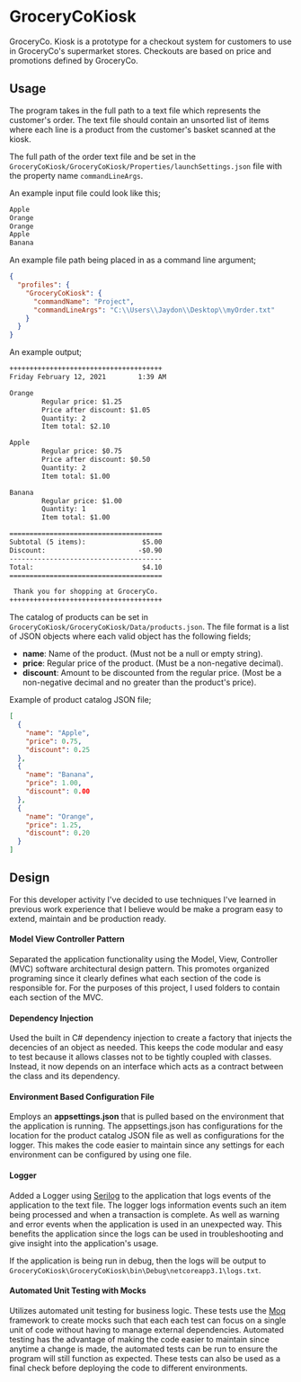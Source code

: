 # GroceryCoKiosk

GroceryCo. Kiosk is a prototype for a checkout system for customers to use in GroceryCo's supermarket stores. Checkouts are based on price and promotions defined by GroceryCo.

## Usage
The program takes in the full path to a text file which represents the customer's order. The text file should contain an unsorted list of items where each line is a product from the customer's basket scanned at the kiosk. 

The full path of the order text file and be set in the ```GroceryCoKiosk/GroceryCoKiosk/Properties/launchSettings.json``` file with the property name ```commandLineArgs```.

An example input file could look like this;

```html
Apple
Orange
Orange
Apple
Banana
```
An example file path being placed in as a command line argument;
```json
{
  "profiles": {
    "GroceryCoKiosk": {
      "commandName": "Project",
      "commandLineArgs": "C:\\Users\\Jaydon\\Desktop\\myOrder.txt"
    }
  }
}
```

An example output;
```html
++++++++++++++++++++++++++++++++++++++
Friday February 12, 2021        1:39 AM

Orange
        Regular price: $1.25
        Price after discount: $1.05
        Quantity: 2
        Item total: $2.10

Apple
        Regular price: $0.75
        Price after discount: $0.50
        Quantity: 2
        Item total: $1.00

Banana
        Regular price: $1.00
        Quantity: 1
        Item total: $1.00

======================================
Subtotal (5 items):              $5.00
Discount:                       -$0.90
--------------------------------------
Total:                           $4.10
======================================

 Thank you for shopping at GroceryCo.
++++++++++++++++++++++++++++++++++++++
```

The catalog of products can be set in ```GroceryCoKiosk/GroceryCoKiosk/Data/products.json```.
The file format is a list of JSON objects where each valid object has the following fields;

- **name**: Name of the product. (Must not be a null or empty string). 
- **price**: Regular price of the product. (Must be a non-negative decimal).
- **discount**: Amount to be discounted from the regular price. (Most be a non-negative decimal and no greater than the product's price).

Example of product catalog JSON file;
```json
[
  {
    "name": "Apple",
    "price": 0.75,
    "discount": 0.25
  },
  {
    "name": "Banana",
    "price": 1.00,
    "discount": 0.00
  },
  {
    "name": "Orange",
    "price": 1.25,
    "discount": 0.20
  }
]
```


## Design
For this developer activity I've decided to use techniques I've learned in previous work experience that I believe would be make a program easy to extend, maintain and be production ready.

#### Model View Controller Pattern
Separated the application functionality using the Model, View, Controller (MVC) software architectural design pattern. This promotes organized programing since it clearly defines what each section of the code is responsible for. For the purposes of this project, I used folders to contain each section of the MVC.  

#### Dependency Injection
Used the built in C# dependency injection to create a factory that injects the decencies of an object as needed. This keeps the code modular  and easy to test because it allows classes not to be tightly coupled with classes. Instead, it now depends on an interface which acts as a contract between the class and its dependency.

#### Environment Based Configuration File
Employs an **appsettings.json** that is pulled based on the environment that the application is running. The appsettings.json has configurations for the location for the product catalog JSON file as well as configurations for the logger. This makes the code easier to maintain since any settings for each environment can be configured by using one file.

#### Logger
Added a Logger using [Serilog](https://serilog.net/) to the application that logs events of the application to the text file. The logger logs information events such an item being processed and when a transaction is complete. As well as warning and error events when the application is used in an unexpected way. This benefits the application since the logs can be used in troubleshooting and give insight into the application's usage.

If the application is being run in debug, then the logs will be output to ```GroceryCoKiosk\GroceryCoKiosk\bin\Debug\netcoreapp3.1\logs.txt```.

#### Automated Unit Testing with Mocks
Utilizes automated unit testing for business logic. These tests use the [Moq](https://github.com/Moq/moq4/wiki/Quickstart) framework to create mocks such that each each test can focus on a single unit of code without having to manage external dependencies. Automated testing has the advantage of making the code easier to maintain since anytime a change is made, the automated tests can be run to ensure the program will still function as expected. These tests can also be used as a final check before deploying the code to different environments.
